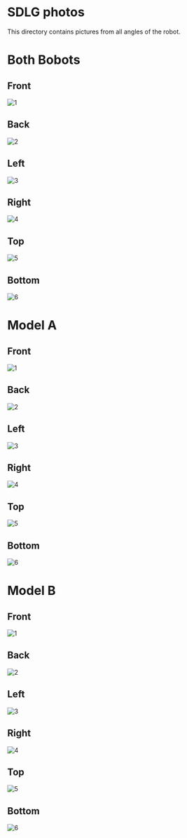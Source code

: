 SDLG photos
====

This directory contains pictures from all angles of the robot.

Both Bobots
====

## Front
![1](https://github.com/csvprobotica/WRO2024/blob/main/SDLG/v-photos/DUO/1_FRONT_DUO.jpg)

## Back
![2](https://github.com/csvprobotica/WRO2024/blob/main/SDLG/v-photos/DUO/2_BACK_DUO.jpg)

## Left
![3](https://github.com/csvprobotica/WRO2024/blob/main/SDLG/v-photos/DUO/3_LEFT_DUO.jpg)

## Right
![4](https://github.com/csvprobotica/WRO2024/blob/main/SDLG/v-photos/DUO/4_RIGHT_DUO.jpg)

## Top
![5](https://github.com/csvprobotica/WRO2024/blob/main/SDLG/v-photos/DUO/5_TOP_DUO.jpg)

## Bottom
![6](https://github.com/csvprobotica/WRO2024/blob/main/SDLG/v-photos/DUO/6_BOTTOM_DUO.jpg)

Model A
====

## Front
![1](https://github.com/csvprobotica/WRO2024/blob/main/SDLG/v-photos/A/1_FRONT_A.jpg)

## Back
![2](https://github.com/csvprobotica/WRO2024/blob/main/SDLG/v-photos/A/2_BACK_A.jpg)

## Left
![3](https://github.com/csvprobotica/WRO2024/blob/main/SDLG/v-photos/A/3_LEFT_A.jpg)

## Right
![4](https://github.com/csvprobotica/WRO2024/blob/main/SDLG/v-photos/A/4_RIGHT_A.jpg)

## Top
![5](https://github.com/csvprobotica/WRO2024/blob/main/SDLG/v-photos/A/5_TOP_A.jpg)

## Bottom
![6](https://github.com/csvprobotica/WRO2024/blob/main/SDLG/v-photos/A/6_BOTTOM_A.jpg)


Model B
====

## Front
![1](https://github.com/csvprobotica/WRO2024/blob/main/SDLG/v-photos/B/1_FRONT_B.jpg)

## Back
![2](https://github.com/csvprobotica/WRO2024/blob/main/SDLG/v-photos/B/2_BACK_B.jpg)

## Left
![3](https://github.com/csvprobotica/WRO2024/blob/main/SDLG/v-photos/B/3_LEFT_B.jpg)

## Right
![4](https://github.com/csvprobotica/WRO2024/blob/main/SDLG/v-photos/B/4_RIGHT_B.jpg)

## Top
![5](https://github.com/csvprobotica/WRO2024/blob/main/SDLG/v-photos/B/5_TOP_B.jpg)

## Bottom
![6](https://github.com/csvprobotica/WRO2024/blob/main/SDLG/v-photos/B/6_BOTTOM_B.jpg)
